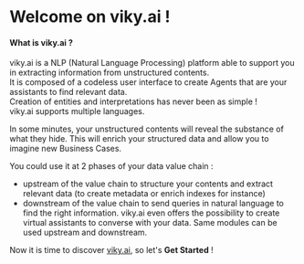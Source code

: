 # Welcome on viky.ai !

#### What is viky.ai ?  

viky.ai is a NLP (Natural Language Processing) platform able to support you in extracting information from unstructured contents.  
It is composed of a codeless user interface to create Agents that are your assistants to find relevant data.  
Creation of entities and interpretations has never been as simple !  
viky.ai supports multiple languages.

In some minutes, your unstructured contents will reveal the substance of what they hide. This will enrich your structured data and allow you to imagine new Business Cases.

You could use it at 2 phases of your data value chain :  
- upstream of the value chain to structure your contents and extract relevant data (to create metadata or enrich indexes for instance)
- downstream of the value chain to send queries in natural language to find the right information. viky.ai even offers the possibility to create virtual assistants to converse with your data.
Same modules can be used upstream and downstream. 

Now it is time to discover [viky.ai](https://viky-beta.viky.ai/), so let's **Get Started** !